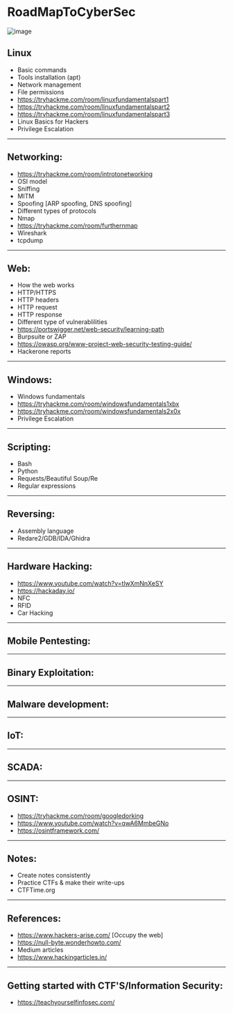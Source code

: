 # RoadMapToCyberSec

![image](https://wompampsupport.azureedge.net/fetchimage?siteId=7575&v=2&jpgQuality=100&width=700&url=https%3A%2F%2Fi.kym-cdn.com%2Fentries%2Ficons%2Foriginal%2F000%2F021%2F807%2Fig9OoyenpxqdCQyABmOQBZDI0duHk2QZZmWg2Hxd4ro.jpg)

## Linux
   * Basic commands
   * Tools installation (apt)
   * Network management
   * File permissions
   * https://tryhackme.com/room/linuxfundamentalspart1
   * https://tryhackme.com/room/linuxfundamentalspart2
   * https://tryhackme.com/room/linuxfundamentalspart3
   * Linux Basics for Hackers
   * Privilege Escalation
   
---
## Networking:
   * https://tryhackme.com/room/introtonetworking
   * OSI model
   * Sniffing
   * MITM
   * Spoofing [ARP spoofing, DNS spoofing]
   * Different types of protocols
   * Nmap
   * https://tryhackme.com/room/furthernmap
   * Wireshark
   * tcpdump
   
---
## Web:
   * How the web works
   * HTTP/HTTPS
   * HTTP headers
   * HTTP request
   * HTTP response
   * Different type of vulnerablilities
   * https://portswigger.net/web-security/learning-path
   * Burpsuite or ZAP
   * https://owasp.org/www-project-web-security-testing-guide/
   * Hackerone reports
   
---   
## Windows:
   * Windows fundamentals
   * https://tryhackme.com/room/windowsfundamentals1xbx
   * https://tryhackme.com/room/windowsfundamentals2x0x
   * Privilege Escalation
   
---    
## Scripting:
   * Bash
   * Python
   * Requests/Beautiful Soup/Re
   * Regular expressions
    
---
## Reversing:
   * Assembly language
   * Redare2/GDB/IDA/Ghidra
   
---
## Hardware Hacking:
   * https://www.youtube.com/watch?v=tlwXmNnXeSY
   * https://hackaday.io/
   * NFC
   * RFID
   * Car Hacking
   
---    
## Mobile Pentesting:

---
## Binary Exploitation:

---
## Malware development:

---    
## IoT:

---
## SCADA:

---
## OSINT:
* https://tryhackme.com/room/googledorking
* https://www.youtube.com/watch?v=qwA6MmbeGNo
* https://osintframework.com/

---
## Notes:
   * Create notes consistently
   * Practice CTFs & make their write-ups
   * CTFTime.org
   
---    
## References:
   * https://www.hackers-arise.com/ [Occupy the web]
   * https://null-byte.wonderhowto.com/
   * Medium articles
   * https://www.hackingarticles.in/
---
## Getting started with CTF'S/Information Security:
   * https://teachyourselfinfosec.com/
